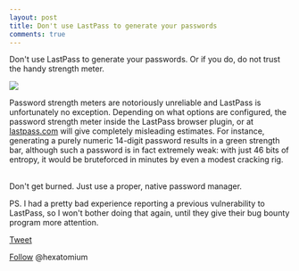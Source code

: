 ```yaml
---
layout: post
title: Don't use LastPass to generate your passwords 
comments: true
---
```

 
 Don't use LastPass to generate your passwords. Or if you do, do not trust the handy strength meter.
 
 <img src=http://trustprobe.com/images/lpgen.png>
 
 Password strength meters are notoriously unreliable and LastPass is unfortunately no exception.
 Depending on what options are configured, the password strength meter inside the LastPass browser plugin, or at <a href=https://lastpass.com/generatepassword.php>lastpass.com</a> will give completely misleading estimates. For instance, generating a purely numeric 14-digit password results in a green strength bar, although such a password is in fact extremely weak: with just 46 bits of entropy, it would be bruteforced in minutes by even a modest cracking rig.
 <BR><BR>
 
 Don't get burned. Just use a proper, native password manager.
 
 PS. I had a pretty bad experience reporting a previous vulnerability to LastPass, so I won't bother doing that again, until they give their bug bounty program more attention.

<a href="http://twitter.com/share" class="twitter-share-button" 
data-url="http://hexatomium.github.io//2016/09/05/lastpass-password-meter-broken/" data-text="Don't use LastPass to generate your passwords"  data-count="horizontal">Tweet</a>
<script type="text/javascript" src="http://platform.twitter.com/widgets.js"></script>

<A href=https://twitter.com/hexatomium>Follow</A> @hexatomium

